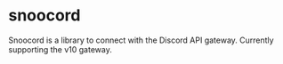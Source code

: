 # snoocord

Snoocord is a library to connect with the Discord API gateway. Currently
supporting the v10 gateway.
